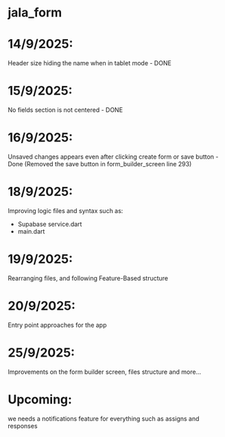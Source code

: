 # jala_form

# 14/9/2025:
Header size hiding the name when in tablet mode - DONE

# 15/9/2025:
No fields section is not centered - DONE

# 16/9/2025:
Unsaved changes appears even after clicking create form or save button - Done
(Removed the save button in form_builder_screen line 293)

# 18/9/2025:
Improving logic files and syntax such as:
- Supabase service.dart
- main.dart

# 19/9/2025:
Rearranging files, and following Feature-Based structure

# 20/9/2025:
Entry point approaches for the app

# 25/9/2025:
Improvements on the form builder screen, files structure and more...

# Upcoming:
we needs a notifications feature for everything such as assigns and responses

